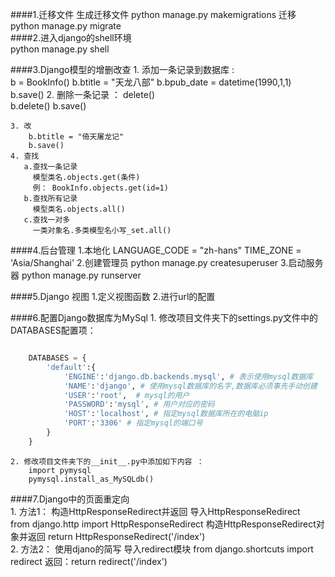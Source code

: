 ####1.迁移文件 
	生成迁移文件
	python manage.py makemigrations 
	迁移
	python manage.py migrate  
####2.进入django的shell环境   
	python manage.py shell  

####3.Django模型的增删改查 
	1. 添加一条记录到数据库 :	 
		b = BookInfo()
		b.btitle = "天龙八部"
		b.bpub_date = datetime(1990,1,1) 
		b.save() 
	2. 删除一条记录 ： delete()  
		b.delete()
		b.save()  
	
	3. 改 
	    b.btitle = "倚天屠龙记" 
		b.save() 
	4. 查找
	   a.查找一条记录
		 模型类名.objects.get(条件) 
		 例： BookInfo.objects.get(id=1)  
	   b.查找所有记录 
	     模型类名.objects.all() 
	   c.查找一对多 
		 一类对象名.多类模型名小写_set.all()	   

####4.后台管理 
	1.本地化 
	LANGUAGE_CODE = "zh-hans"
	TIME_ZONE = 'Asia/Shanghai' 
	2.创建管理员
	python manage.py createsuperuser
	3.启动服务器
	python manage.py runserver 

####5.Django 视图 
	1.定义视图函数
	2.进行url的配置   


####6.配置Django数据库为MySql 
	1. 修改项目文件夹下的settings.py文件中的DATABASES配置项：  
	
```python

	DATABASES = {
		'default':{
			'ENGINE':'django.db.backends.mysql', # 表示使用mysql数据库
			'NAME':'django', # 使用mysql数据库的名字,数据库必须事先手动创建
			'USER':'root',	# mysql的用户
			'PASSWORD':'mysql', # 用户对应的密码
			'HOST':'localhost', # 指定mysql数据库所在的电脑ip
			'PORT':'3306' # 指定mysql的端口号
		}
	}  
```	

	2. 修改项目文件夹下的__init__.py中添加如下内容 ：   
		import pymysql   
		pymysql.install_as_MySQLdb()
	
####7.Django中的页面重定向   
	1. 方法1： 构造HttpResponseRedirect并返回
	   导入HttpResponseRedirect  
		   from django.http import HttpResponseRedirect
	   构造HttpResponseRedirect对象并返回 
		   return HttpResponseRedirect('/index')  
	2. 方法2： 使用djano的简写 
	   导入redirect模块 
		  from django.shortcuts import redirect 
	   返回：return redirect('/index')